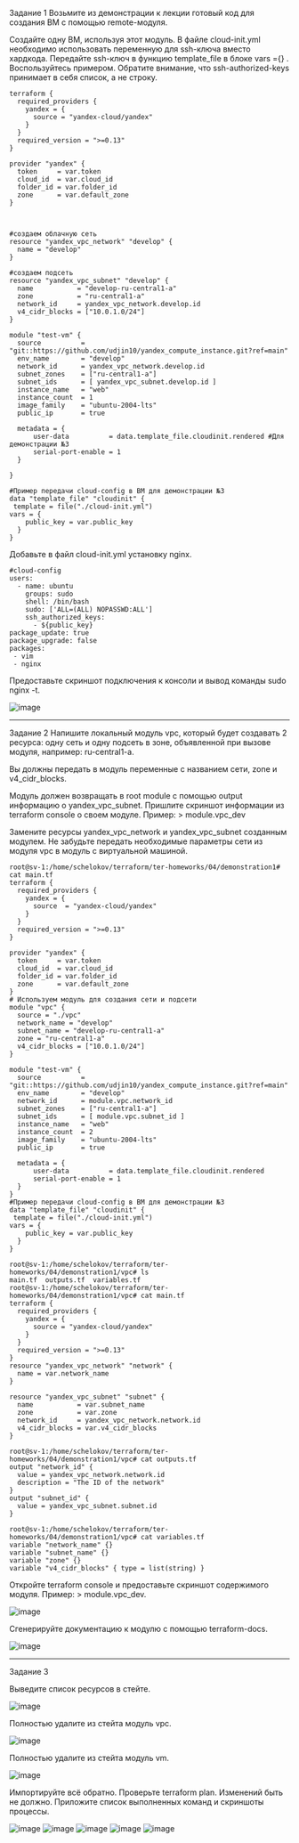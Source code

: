 Задание 1
Возьмите из демонстрации к лекции готовый код для создания ВМ с помощью remote-модуля.

Создайте одну ВМ, используя этот модуль. В файле cloud-init.yml необходимо использовать переменную для ssh-ключа вместо хардкода. Передайте ssh-ключ в функцию template_file в блоке vars ={} . Воспользуйтесь примером. Обратите внимание, что ssh-authorized-keys принимает в себя список, а не строку.

```
terraform {
  required_providers {
    yandex = {
      source = "yandex-cloud/yandex"
    }
  }
  required_version = ">=0.13"
}

provider "yandex" {
  token     = var.token
  cloud_id  = var.cloud_id
  folder_id = var.folder_id
  zone      = var.default_zone
}



#создаем облачную сеть
resource "yandex_vpc_network" "develop" {
  name = "develop"
}

#создаем подсеть
resource "yandex_vpc_subnet" "develop" {
  name           = "develop-ru-central1-a"
  zone           = "ru-central1-a"
  network_id     = yandex_vpc_network.develop.id
  v4_cidr_blocks = ["10.0.1.0/24"]
}

module "test-vm" {
  source          = "git::https://github.com/udjin10/yandex_compute_instance.git?ref=main"
  env_name        = "develop"
  network_id      = yandex_vpc_network.develop.id
  subnet_zones    = ["ru-central1-a"]
  subnet_ids      = [ yandex_vpc_subnet.develop.id ]
  instance_name   = "web"
  instance_count  = 1
  image_family    = "ubuntu-2004-lts"
  public_ip       = true

  metadata = {
      user-data          = data.template_file.cloudinit.rendered #Для демонстрации №3
      serial-port-enable = 1
  }

}

#Пример передачи cloud-config в ВМ для демонстрации №3
data "template_file" "cloudinit" {
 template = file("./cloud-init.yml")
vars = {
    public_key = var.public_key
  }
}

```

Добавьте в файл cloud-init.yml установку nginx.

```
#cloud-config
users:
  - name: ubuntu
    groups: sudo
    shell: /bin/bash
    sudo: ['ALL=(ALL) NOPASSWD:ALL']
    ssh_authorized_keys:
      - ${public_key}
package_update: true
package_upgrade: false
packages:
 - vim
 - nginx
```


Предоставьте скриншот подключения к консоли и вывод команды sudo nginx -t.

![image](https://github.com/AlexanderSchelokov/devops-netology/assets/121572590/91e79aa0-66b5-46f1-b757-9cfb90366b12)

***

Задание 2
Напишите локальный модуль vpc, который будет создавать 2 ресурса: одну сеть и одну подсеть в зоне, объявленной при вызове модуля, например: ru-central1-a.

Вы должны передать в модуль переменные с названием сети, zone и v4_cidr_blocks.

Модуль должен возвращать в root module с помощью output информацию о yandex_vpc_subnet. Пришлите скриншот информации из terraform console о своем модуле. Пример: > module.vpc_dev

Замените ресурсы yandex_vpc_network и yandex_vpc_subnet созданным модулем. Не забудьте передать необходимые параметры сети из модуля vpc в модуль с виртуальной машиной.

```
root@sv-1:/home/schelokov/terraform/ter-homeworks/04/demonstration1# cat main.tf
terraform {
  required_providers {
    yandex = {
      source  = "yandex-cloud/yandex"
    }
  }
  required_version = ">=0.13"
}

provider "yandex" {
  token     = var.token
  cloud_id  = var.cloud_id
  folder_id = var.folder_id
  zone      = var.default_zone
}
# Используем модуль для создания сети и подсети
module "vpc" {
  source = "./vpc"
  network_name = "develop"
  subnet_name = "develop-ru-central1-a"
  zone = "ru-central1-a"
  v4_cidr_blocks = ["10.0.1.0/24"]
}

module "test-vm" {
  source          = "git::https://github.com/udjin10/yandex_compute_instance.git?ref=main"
  env_name        = "develop"
  network_id      = module.vpc.network_id
  subnet_zones    = ["ru-central1-a"]
  subnet_ids      = [ module.vpc.subnet_id ]
  instance_name   = "web"
  instance_count  = 2
  image_family    = "ubuntu-2004-lts"
  public_ip       = true

  metadata = {
      user-data          = data.template_file.cloudinit.rendered
      serial-port-enable = 1
  }
}
#Пример передачи cloud-config в ВМ для демонстрации №3
data "template_file" "cloudinit" {
 template = file("./cloud-init.yml")
vars = {
    public_key = var.public_key
  }
}
```
```
root@sv-1:/home/schelokov/terraform/ter-homeworks/04/demonstration1/vpc# ls
main.tf  outputs.tf  variables.tf
root@sv-1:/home/schelokov/terraform/ter-homeworks/04/demonstration1/vpc# cat main.tf
terraform {
  required_providers {
    yandex = {
      source = "yandex-cloud/yandex"
    }
  }
  required_version = ">=0.13"
}
resource "yandex_vpc_network" "network" {
  name = var.network_name
}

resource "yandex_vpc_subnet" "subnet" {
  name           = var.subnet_name
  zone           = var.zone
  network_id     = yandex_vpc_network.network.id
  v4_cidr_blocks = var.v4_cidr_blocks
}

root@sv-1:/home/schelokov/terraform/ter-homeworks/04/demonstration1/vpc# cat outputs.tf
output "network_id" {
  value = yandex_vpc_network.network.id
  description = "The ID of the network"
}
output "subnet_id" {
  value = yandex_vpc_subnet.subnet.id
}

root@sv-1:/home/schelokov/terraform/ter-homeworks/04/demonstration1/vpc# cat variables.tf
variable "network_name" {}
variable "subnet_name" {}
variable "zone" {}
variable "v4_cidr_blocks" { type = list(string) }

```

Откройте terraform console и предоставьте скриншот содержимого модуля. Пример: > module.vpc_dev.

![image](https://github.com/AlexanderSchelokov/devops-netology/assets/121572590/86ee2d6a-4d47-4ebf-b0cc-cc6e793ffc5f)


Сгенерируйте документацию к модулю с помощью terraform-docs.

![image](https://github.com/AlexanderSchelokov/devops-netology/assets/121572590/db1e160c-f0cd-4dd6-9e9f-33dd85dd247c)

***

Задание 3

Выведите список ресурсов в стейте.

![image](https://github.com/AlexanderSchelokov/devops-netology/assets/121572590/eec2d371-0675-4109-9896-a338ad9c0d35)


Полностью удалите из стейта модуль vpc.

![image](https://github.com/AlexanderSchelokov/devops-netology/assets/121572590/10796640-35e6-47f7-9841-152b57c9f6df)


Полностью удалите из стейта модуль vm.

![image](https://github.com/AlexanderSchelokov/devops-netology/assets/121572590/52dcf3da-2ab7-499d-a0e4-f15e2cccf95f)


Импортируйте всё обратно. Проверьте terraform plan. Изменений быть не должно. Приложите список выполненных команд и скриншоты процессы.

![image](https://github.com/AlexanderSchelokov/devops-netology/assets/121572590/bae55821-a347-4b7c-85d9-551d897d286d)
![image](https://github.com/AlexanderSchelokov/devops-netology/assets/121572590/eda47f5f-7900-4d39-a90d-aac70f417c97)
![image](https://github.com/AlexanderSchelokov/devops-netology/assets/121572590/542a7f5b-ee97-432d-a9e3-8ff2497988f0)
![image](https://github.com/AlexanderSchelokov/devops-netology/assets/121572590/c82bae39-48d9-49b5-9352-b98b27ed856a)
![image](https://github.com/AlexanderSchelokov/devops-netology/assets/121572590/99221554-16bb-4ff4-ba77-fc724d88e71a)









